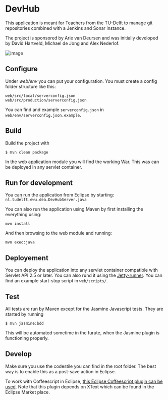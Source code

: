 # DevHub

This application is meant for Teachers from the TU-Delft to manage git repositories combined with a Jenkins and Sonar instance. 

The project is sponsored by Arie van Deursen and was initially developed by David Hartveld, Michael de Jong and Alex Nederlof.

![image](http://home.tudelft.nl/fileadmin/Default/Templates/images/logo.gif)

## Configure
Under *web/env* you can put your configuration. You must create a config folder structure like this:

	web/src/local/serverconfig.json
	web/src/production/serverconfig.json

You can find and example `serverconfig.json` in `web/env/serverconfig.json.example`.

## Build
Build the project with

    $ mvn clean package

In the web application module you will find the working War. This was can be deployed in any servlet container.

## Run for development
You can run the application from Eclipse by starting: `nl.tudelft.ewu.dea.DevHubServer.java`

You can also run the application using Maven by first installing the everything using:

	mvn install
	
And then browsing to the web module and running:
	
	mvn exec:java
	
## Deployement
You can deploy the application into any servlet container compatible with Servlet API 2.5 or later. You can also rund it using the [Jetty-runner](http://search.maven.org/#search%7Cga%7C1%7Ca%3A%22jetty-runner%22). You can find an example start-stop script in `web/scripts/`.


## Test
All tests are run by Maven except for the Jasmine Javascript tests. They are started by running

	$ mvn jasmine:bdd
	
This will be automated sometime in the furute, when the Jasmine plugin is functioning properly.

## Develop
Make sure you use the codestile you can find in the root folder. The best way is to enable this as a post-save action in Eclipse.

To work with Coffeescript in Eclipse, [this Eclipse Coffeescript plugin can be used](https://github.com/adamschmideg/coffeescript-eclipse). Note that this plugin depends on XText which can be found in the Eclipse Market place.